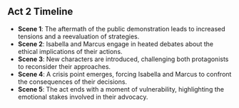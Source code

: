 ## Act 2 Timeline
- **Scene 1**: The aftermath of the public demonstration leads to increased tensions and a reevaluation of strategies.
- **Scene 2**: Isabella and Marcus engage in heated debates about the ethical implications of their actions.
- **Scene 3**: New characters are introduced, challenging both protagonists to reconsider their approaches.
- **Scene 4**: A crisis point emerges, forcing Isabella and Marcus to confront the consequences of their decisions.
- **Scene 5**: The act ends with a moment of vulnerability, highlighting the emotional stakes involved in their advocacy.
